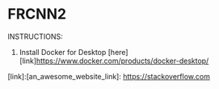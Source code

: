 # FRCNN2
INSTRUCTIONS:
1. Install Docker for Desktop [here][link]https://www.docker.com/products/docker-desktop/



[link]:[an_awesome_website_link]: https://stackoverflow.com
